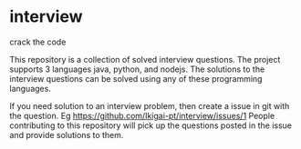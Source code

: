# interview
crack the code

This repository is a collection of solved interview questions. The project
supports 3 languages java, python, and nodejs. The solutions to the interview
questions can be solved using any of these programming languages.

If you need solution to an interview problem, then create a issue in git with
the question. Eg https://github.com/Ikigai-pt/interview/issues/1 People
contributing to this repository will pick up the questions
posted in the issue and provide solutions to them.


